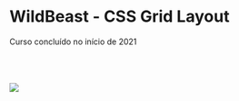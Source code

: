 <h1>WildBeast - CSS Grid Layout</h1>
<span>Curso concluído no início de 2021</span>


<br><br><br>
<img src="https://user-images.githubusercontent.com/90631825/191625098-375d9be0-a37a-4079-abb1-4faf2b1d3dc0.png" />




